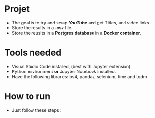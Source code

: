 # Projet
* The goal is to try and scrap ***YouTube*** and get Titles, and video links.
* Store the results in a **.csv** file.
* Store the reuslts in a **Postgres database** in a **Docker container**.

# Tools needed
* Visual Studio Code installed, (best with Jupyter extension).
* Python environment **or** Jupyter Notebook installed.
* Have the following libraries: bs4, pandas, selenium, time and tqdm

# How to run 
* Just follow these steps :